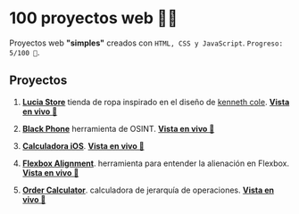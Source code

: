 # 100 proyectos web 🐐🔥
Proyectos web **"simples"** creados con `HTML, CSS y JavaScript`. `Progreso: 5/100 🐣`.

## Proyectos
1. [**Lucia Store**](https://github.com/yovany-dev/100-proyectos-web/tree/main/lucia-store) tienda de ropa inspirado en el diseño de [kenneth cole](https://gt.kennethcolelatino.com/). [**Vista en vivo 🚀**](https://yovany-dev.github.io/100-proyectos-web/lucia-store/)

1. [**Black Phone**](https://github.com/yovany-dev/100-proyectos-web/tree/main/Black-Phone) herramienta de OSINT. [**Vista en vivo 🚀**](https://yovany-dev.github.io/100-proyectos-web/Black-Phone/)

1. [**Calculadora iOS**](https://github.com/yovany-dev/100-proyectos-web/tree/main/Calculadora-iOS). [**Vista en vivo 🚀**](https://yovany-dev.github.io/100-proyectos-web/Calculadora-iOS/)

1. [**Flexbox Alignment**](https://github.com/yovany-dev/100-proyectos-web/tree/main/flexbox-alignment). herramienta para entender la alienación en Flexbox. [**Vista en vivo 🚀**](https://yovany-dev.github.io/100-proyectos-web/flexbox-alignment/)

1. [**Order Calculator**](https://github.com/yovany-dev/100-proyectos-web/tree/main/order-calculator). calculadora de jerarquía de operaciones. [**Vista en vivo 🚀**](https://yovany-dev.github.io/100-proyectos-web/order-calculator/)
